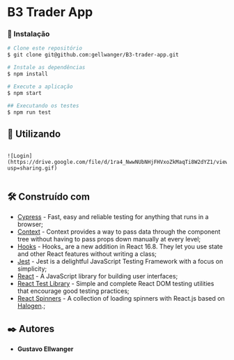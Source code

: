 # B3 Trader App


### 🔧 Instalação
```bash
# Clone este repositório
$ git clone git@github.com:gellwanger/B3-trader-app.git

# Instale as dependências
$ npm install

# Execute a aplicação
$ npm start

## Executando os testes
$ npm run test

```
##  🚀 Utilizando
```

![Login](https://drive.google.com/file/d/1ra4_NwwNUbNHjFHVxoZkMaqTi8W2dYZ1/view?usp=sharing.gif)


```
## 🛠️ Construído com

* [Cypress](https://www.cypress.io/) -  Fast, easy and reliable testing for anything that runs in a browser;
* [Context](https://reactjs.org/docs/context.html) - Context provides a way to pass data through the component tree without having to pass props down manually at every level;
* [Hooks](https://reactjs.org/docs/hooks-intro.html) - Hooks_ are a new addition in React 16.8. They let you use state and other React features without writing a class;
* [Jest](https://jestjs.io/) - Jest is a delightful JavaScript Testing Framework with a focus on simplicity;
* [React](https://reactjs.org/) - A JavaScript library for building user interfaces;
* [React Test Library](https://www.npmjs.com/package/@testing-library/react) - Simple and complete React DOM testing utilities that encourage good testing practices;
* [React Spinners](https://www.npmjs.com/package/react-spinners) - A collection of loading spinners with React.js based on [Halogen](https://github.com/yuanyan/halogen).;

## ✒️ Autores

* **Gustavo Ellwanger** 
